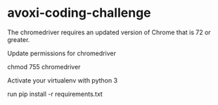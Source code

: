 # avoxi-coding-challenge
The chromedriver requires an updated version of Chrome that is 72 or greater.

Update permissions for chromedriver

chmod 755 chromedriver


Activate your virtualenv with python 3


run pip install -r requirements.txt
